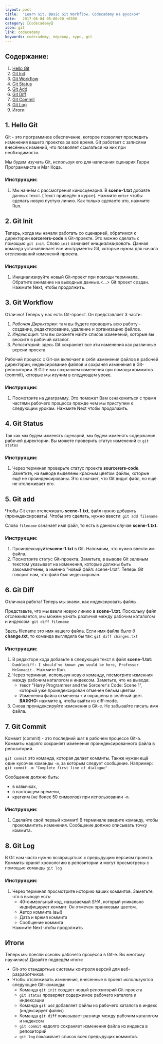 ```yaml
---
layout: post
title:  "Learn Git. Basic Git Workflow. Codecademy на русском"
date:   2017-06-04 05:00:00 +0300
category: [Codecademy]
icon: git
link: codecademy
keywords: codecademy, перевод, курс, git
---
```

<h2>Содержание:</h2>
<ol>
	<li><a href="#hello">Hello Git</a></li>
	<li><a href="#init">Git Init</a></li>
	<li><a href="#workflow">Git Workflow</a></li>
	<li><a href="#status">Git Status</a></li>
	<li><a href="#add">Git Add</a></li>
	<li><a href="#diff">Git Diff</a></li>
	<li><a href="#commit">Git Commit</a></li>
	<li><a href="#log">Git Log</a></li>
	<li><a href="#res">Итоги</a></li>
</ol>
<h2 id="hello">1. Hello Git</h2>
<p>Git - это программное обеспечение, которое позволяет проследить изменения вашего проектка за всё время. Git работает с записями внесённых измений, что позволяет ссылаться на них при необходимости.</p>
<p>Мы будем изучать Git, используя его для написания сценария Гарри Программиста и Маг Кода.</p>
<h3>Инструкции:</h3>
<ol>
	<li>Мы начнём с рассмотрения киносценария. В <b>scene-1.txt</b> добавте данных текст. [Текст приведён в курсе]. Нажмите <code>enter</code> чтобы сделать новую пустую линию. Как только сделаете это, нажмите Run.</li>
</ol>

<h2 id="init">2. Git Init</h2>
<p>Теперь, когда мы начали работать со сценарией, обратимся к директории <b>sorcerers-code</b> в Git-проекте. Это можно сделать с помощью <code>git init</code>. Слово <code>init</code> означает <i>инициализировать</i>. Данная команда устанавливает все инструменты Git, которые нужна для начала отслеживаний изменений проекта.</p>
<h3>Инструкции:</h3>
<ol>
	<li>Инициализируйте новый Git-проект при помощи терминала. Обратите внимание на выходные данные.<...> Git проект создан. Нажмите Next, чтобы продолжить.</li>
</ol>

<h2 id="workflow">3. Git Workflow</h2>
<p>Отлично! Теперь у нас есть Git-проект. Он представляет 3 части:
<ol>
	<li><i>Рабочая Директория</i>: там вы будете проводить всю работу - создание, редактирование, удаление и организацию файлов.</li>
	<li><i>Индексация</i>: там вы сможете найти список изменений, которые вы вносите в рабочий каталог.</li>
	<li><i>Репозиторий</i>: здесь Git сохраняет все эти изменения как различные версии проекта.</li>
</ol></p>
<p>Рабочий процесс с Git-ом включает в себя изменения файлов в рабочей директории, индексирование файлов и сохраняя изменения в Git-репозитории. В Git-е мы сохраняем изменения при помощи коммитов (commit), которые мы изучим в следующем уроке.</p>
<h3>Инструкции:</h3>
<ol>
	<li>Посмотрите на диаграмму. Это поможет Вам ознакомиться с тремя частями рабочего процесса прежде чем мы приступим к следующим урокам. Нажмите Next чтобы продолжить.</li>
</ol>

<h2 id="status">4. Git Status</h2>
<p>Так как мы будем изменять сценарий, мы будем изменять содержание рабочей директории. Вы можете проверить статус изменений с: <code>git status</code></p>
<h3>Инструкции:</h3>
<ol>
	<li>Через терминал проверьте статус проекта <b>sourcerers-code</b>. Заметьте, на выводе выделены красным цветом файлы, которые ещё не проиндексированы. Это означает, что Git видит файл, но ещё не отслеживает его.</li>
</ol>

<h2 id="add">5. Git add</h2>
<p>Чтобы Git стал отслеживать <b>scene-1.txt</b>, файл нужно добавить (проиндексировать). Чтобы это сделать, нужно ввести: <code>git add filename</code></p>
<p>Слово <code>filename</code> означает имя файл, то есть в данном случае <b>scene-1.txt.</b></p>
<h3>Инструкции:</h3>
<ol>
	<li>Проиндексируйте<b>scene-1.txt</b> в Git. Напомним, что нужно ввести им файла.</li>
	<li>Посмотрите статус Git-проекта. Заметьте, в выводе Git зеленым текстом указывает на изменения, которые должны быть закоммитчены, а именно "новый файл: scene-1.txt". Теперь Git говорит нам, что файл был индексирован.</li>
</ol>

<h2 id="diff">6. Git Diff</h2>
<p>Отличная работа! Теперь мы знаем, как индексировать файлы.</p>
<p>Представьте, что мы ввели новую линию в <b>scene-1.txt</b>. Поскольку файл отслеживается, мы можем узнать различия между рабочим каталогом и индексом: <code>git diff filename</code></p>
<p>Здесь filename это имя нашего файла. Если имя файла было б <b>change.txt</b>, то команда выглядила бы так: <code>git diff changes.txt</code></p>
<h3>Инструкции:</h3>
<ol>
	<li>В редакторе кода добавьте в следующий текст в файл <b>scene-1.txt</b>: <code>Dumblediff: I should've known you would be here, Professor McGonagit.</code>. Нажмите Run.</li>
	<li>Через терминал, используя новую команду, посмотрите изменния между рабочим каталогом и индексом. Заметьте, что на выводе:
	<ul>
		<li>текст "Harry Programmer and the Sorcerer's Code: Scene 1", который уже проиндексирован отмечен белым цветом.</li>
		<li>Изменения файла отмечены <code>+</code> и окрашены в зелёный цвет. <b>ВАЖНО:</b> нажмите <code>q</code>, чтобы выйти из diff-mode.</li>
	</ul>
	</li>
	<li>Снова проиндексируйте изменения в Git-е. Не забывайте писать имя файла.</li>
</ol>

<h2 id="commit">7. Git Commit</h2>
<p>Коммит (commit) - это последний шаг в рабочем процессе Git-а. Коммиты надолго сохраняет изменения проиндексированного файла в репозиторий.</p>
<p><code>git commit</code> это команда, которая делает коммиты. Также нужен ещё один кусочек команды <code>-m</code>, за которым следует сообщение. Например: <code>git commit -m "Complete first line of dialogue"</code></p>
<p>Сообщение должно быть:
<ul>
	<li>в кавычках,</li>
	<li>в настоящем времени,</li>
	<li>кратким (не более 50 символов) при использовании <code>-m</code>.</li>
</ul></p>
<h3>Инструкции:</h3>
<ol>
	<li>Сделайте свой первый коммит!  В терминале введите команду, чтобы прокоммитить изменения. Сообщение должно описывать точку коммита.</li>
</ol>

<h2 id="log">8. Git Log</h2>
<p>В Git нам часто нужно возвращаться к предыдущим версиям проекта. Коммиты хранят хронологию в репозитории и могут просмотрены с помощью команды <code>git log</code></p>
<h3>Инструкции:</h3>
<ol>
	<li>Через терминал просмотрите историю ваших коммитов. Заметьте, что в выводе есть:
	<ul>
		<li>40-символьный код, называемый <i>SHA</i>, который уникально индифицирует коммит. Он отмечен оранжевым цветом.</li>
		<li>Автор коммита (вы!)</li>
		<li>Дата и время коммита</li>
		<li>Сообщение коммита</li>
	</ul>
	Нажмите Next чтобы продолжить
	</li>
</ol>

<h2 id="res">Итоги</h2>
<p>Теперь мы поняли основы рабочего процесса в Git-е. Вы многому научились! Давайте подведём итоги:
	<ul>
		<li>Git-это стандартные системы контроля версий для веб-разработчиков</li>
		<li>Чтобы отслеживать изменения, внесенные в проект используются следующие Git-команды:
			<ul>
				<li>Команда <code>git init</code> создает новый репозиторий Git-проекта</li>
				<li><code>git status</code> проверяет содержимое рабочего каталога и индексации</li>
				<li>Команда <code>git add</code> добавляет файлы из рабочего каталога в индекс (индексирует файлы)</li>
				<li>Команда <code>git diff</code> показывает разницу между рабочим каталогом и индексом</li>
				<li><code>git commit</code> надолго сохраняет изменения файла из индекса в репозиторий</li>
				<li><code>git log</code> показывает список всех предыдущих коммитов.</li>
			</ul>
		</li>
	</ul>
</p>